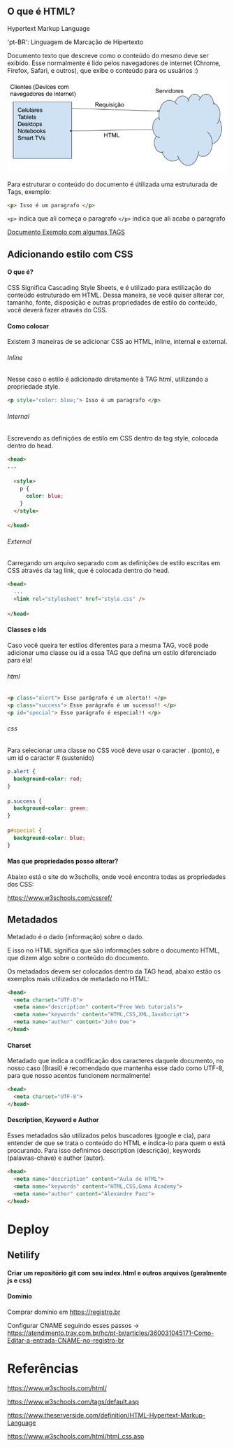 ## O que é HTML?

Hypertext Markup Language

'pt-BR': Linguagem de Marcação de Hipertexto

Documento texto que descreve como o conteúdo do mesmo deve ser exibido. Esse normalmente é lido pelos navegadores de internet (Chrome, Firefox, Safari, e outros), que exibe o conteúdo para os usuários :)

![HTML na internet](./html_na_internet.png)

Para estruturar o conteúdo do documento é útilizada uma estruturada de Tags, exemplo:

```html
<p> Isso é um paragrafo </p>
```

`<p>` indica que ali começa o paragrafo
`</p>` indica que ali acaba o paragrafo

[Documento Exemplo com algumas TAGS](index.html)


## Adicionando estilo com CSS

#### O que é?

CSS Significa Cascading Style Sheets, e é utilizado para estilização do conteúdo estruturado em HTML. Dessa maneira, se você quiser alterar cor, tamanho, fonte, disposição e outras propriedades de estilo do conteúdo, você deverá fazer através do CSS.

#### Como colocar

Existem 3 maneiras de se adicionar CSS ao HTML, inline, internal e external.

###### Inline

Nesse caso o estilo é adicionado diretamente à TAG html, utilizando a propriedade style.

```html
<p style="color: blue;"> Isso é um paragrafo </p>
```

###### Internal

Escrevendo as definições de estilo em CSS dentro da tag style, colocada dentro do head.

```html
<head>
...

  <style>
    p {
      color: blue;
    }
  </style>

</head>
```

###### External

Carregando um arquivo separado com as definições de estilo escritas em CSS através da tag link, que é colocada dentro do head.

```html
<head>
  ...
  <link rel="stylesheet" href="style.css" />

</head>
```

#### Classes e Ids

Caso você queira ter estilos diferentes para a mesma TAG, você pode adicionar uma classe ou id a essa TAG que defina um estilo diferenciado para ela! 

###### html

```html
<p class="alert"> Esse parágrafo é um alerta!! </p>
<p class="success"> Esse parágrafo é um sucesso!! </p>
<p id="special"> Esse parágrafo é especial!! </p>
```

###### css

Para selecionar uma classe no CSS você deve usar o caracter . (ponto), e um id o caracter # (sustenido)

```css
p.alert {
  background-color: red;
}

p.success {
  background-color: green;
}

p#special {
  background-color: blue;
}
```

#### Mas que propriedades posso alterar?

Abaixo está o site do w3scholls, onde você encontra todas as propriedades dos CSS:

https://www.w3schools.com/cssref/

## Metadados

Metadado é o dado (informação) sobre o dado.

E isso no HTML significa que são informações sobre o documento HTML,
que dizem algo sobre o conteúdo do documento.

Os metadados devem ser colocados dentro da TAG head,
abaixo estão os exemplos mais utilizados de metadado no HTML:

```html
<head>
  <meta charset="UTF-8">
  <meta name="description" content="Free Web tutorials">
  <meta name="keywords" content="HTML,CSS,XML,JavaScript">
  <meta name="author" content="John Doe">
</head>
```

#### Charset

Metadado que indica a codificação dos caracteres daquele documento,
no nosso caso (Brasil) é recomendado que mantenha esse dado como UTF-8,
para que nosso acentos funcionem normalmente!

```html
<head>
  <meta charset="UTF-8">
</head>
```

#### Description, Keyword e Author

Esses metadados são utilizados pelos buscadores (google e cia),
para entender de que se trata o conteúdo do HTML e indica-lo para quem o está procurando.
Para isso definimos description (descrição), keywords (palavras-chave) e author (autor).

```html
<head>
  <meta name="description" content="Aula de HTML">
  <meta name="keywords" content="HTML,CSS,Gama Academy">
  <meta name="author" content="Alexandre Paez">
</head>
```

# Deploy

## Netilify

#### Criar um repositório git com seu index.html e outros arquivos (geralmente js e css)

#### Domínio

Comprar domínio em https://registro.br

Configurar CNAME seguindo esses passos -> https://atendimento.tray.com.br/hc/pt-br/articles/360031045171-Como-Editar-a-entrada-CNAME-no-registro-br

# Referências

https://www.w3schools.com/html/

https://www.w3schools.com/tags/default.asp

https://www.theserverside.com/definition/HTML-Hypertext-Markup-Language

https://www.w3schools.com/html/html_css.asp
